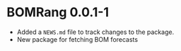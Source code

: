 # BOMRang 0.0.1-1

* Added a `NEWS.md` file to track changes to the package.
* New package for fetching BOM forecasts


